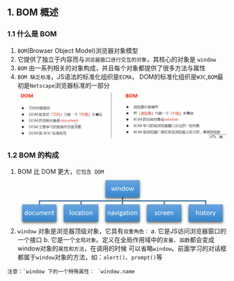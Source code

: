 ## 1. BOM 概述

### 1.1 什么是 BOM

1. `BOM`(Browser Object Model)浏览器对象模型
2. 它提供了独立于内容而与`浏览器窗口进行交互的对象`，其核心的对象是 `window`
3. `BOM` 由一系列相关的对象构成，并且每个对象都提供了很多方法与属性
4. `BOM 缺乏标准`，JS语法的标准化组织是`ECMA`， DOM的标准化组织是`W3C`,`BOM`最初是`Netscape`浏览器标准的一部分
   ![在这里插入图片描述](BOM%E6%A6%82%E8%BF%B0-imgs/20200712230601589.png)

### 1.2 BOM 的构成

1. BOM 比 DOM 更大，`它包含 DOM`
   ![在这里插入图片描述](BOM%E6%A6%82%E8%BF%B0-imgs/20201114152228371.png)
2. `window` 对象是浏览器顶级对象，它具有`双重角色：`
   a. 它是JS访问浏览器窗口的一个接口
   b. 它是一个`全局对象`。定义在全局作用域中的`变量`、`函数`都会变成window对象的`属性和方法`，在调用的时候
     可以省略`window`。前面学习的对话框都属于`window`对象的方法，如：`alert()`、`prompt()`等

```
注意：`window 下的一个特殊属性： `window.name
```